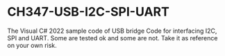 # CH347-USB-I2C-SPI-UART
The Visual C# 2022 sample code of USB bridge
Code for interfacing I2C, SPI and UART.
Some are tested ok and some are not. 
Take it as reference on your own risk.
